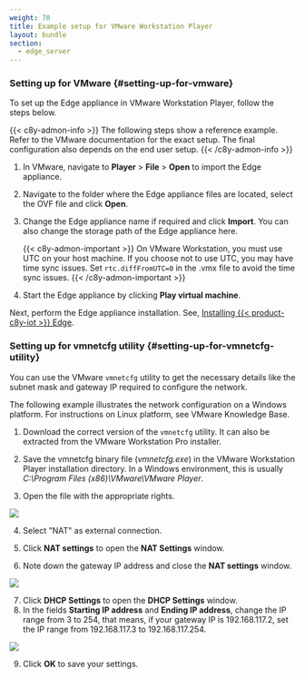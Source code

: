 ```yaml
---
weight: 70
title: Example setup for VMware Workstation Player
layout: bundle
section:
  - edge_server
---
```


### Setting up for VMware {#setting-up-for-vmware}

To set up the Edge appliance in VMware Workstation Player, follow the steps below.

{{< c8y-admon-info >}}
The following steps show a reference example. Refer to the VMware documentation for the exact setup. The final configuration also depends on the end user setup.
{{< /c8y-admon-info >}}

1. In VMware, navigate to **Player** > **File** > **Open** to import the Edge appliance.

2. Navigate to the folder where the Edge appliance files are located, select the OVF file and click **Open**.

3. Change the Edge appliance name if required and click **Import**. You can also change the storage path of the Edge appliance here.

   {{< c8y-admon-important >}}
On VMware Workstation, you must use UTC on your host machine. If you choose not to use UTC, you may have time sync issues. Set `rtc.diffFromUTC=0` in the .vmx file to avoid the time sync issues.
   {{< /c8y-admon-important >}}

4. Start the Edge appliance by clicking **Play virtual machine**.

Next, perform the Edge appliance installation. See, [Installing {{< product-c8y-iot >}} Edge](/edge/installation/).

### Setting up for vmnetcfg utility {#setting-up-for-vmnetcfg-utility}

You can use the VMware `vmnetcfg` utility to get the necessary details like the subnet mask and gateway IP required to configure the network.

The following example illustrates the network configuration on a Windows platform. For instructions on Linux platform, see VMware Knowledge Base.  

1. Download the correct version of the `vmnetcfg` utility. It can also be extracted from the VMware Workstation Pro installer.

2. Save the vmnetcfg binary file (*vmnetcfg.exe*) in the VMware Workstation Player installation directory. In a Windows environment, this is usually *C:\Program Files (x86)\VMware\VMware Player*.<br>

3. Open the file with the appropriate rights. <br>
<img src="/images/edge/edge-vmware-05.png" name="Setting up VMware"/>

4. Select "NAT" as external connection.<br>

5. Click **NAT settings** to open the **NAT Settings** window.<br>

6. Note down the gateway IP address and close the **NAT settings** window.<br>
<img src="/images/edge/edge-vmware-06.png" name="Setting up VMware"/>

7. Click **DHCP Settings** to open the **DHCP Settings** window.<br>
8. In the fields **Starting IP address** and **Ending IP address**, change the IP range from 3 to 254, that means, if your gateway IP is 192.168.117.2, set the IP range from 192.168.117.3 to 192.168.117.254.<br>
<img src="/images/edge/edge-vmware-07.png" name="Setting up VMware"/>

9. Click **OK** to save your settings.
